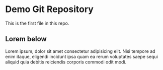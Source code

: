 # Demo Git Repository

This is the first file in this repo.

## Lorem below

Lorem ipsum, dolor sit amet consectetur adipisicing elit. Nisi tempore ad enim itaque, eligendi incidunt ipsa quam ea rerum voluptates saepe sequi aliquid quia debitis reiciendis corporis commodi odit modi.
